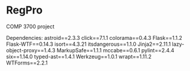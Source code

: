 # RegPro
COMP 3700 project

Dependencies:
astroid==2.3.3
click==7.1.1
colorama==0.4.3
Flask==1.1.2
Flask-WTF==0.14.3
isort==4.3.21
itsdangerous==1.1.0
Jinja2==2.11.1
lazy-object-proxy==1.4.3
MarkupSafe==1.1.1
mccabe==0.6.1
pylint==2.4.4
six==1.14.0
typed-ast==1.4.1
Werkzeug==1.0.1
wrapt==1.11.2
WTForms==2.2.1
